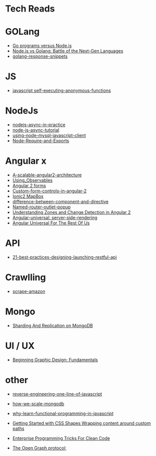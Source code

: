 # Tech Reads


# GOLang
  * [Go programs versus Node.js](https://benchmarksgame.alioth.debian.org/u64q/compare.php?lang=go&lang2=node)
  * [Node.js vs Golang: Battle of the Next-Gen Languages](http://www.hostingadvice.com/blog/nodejs-vs-golang/)
  * [golang-response-snippets](http://www.alexedwards.net/blog/golang-response-snippets)
  
# JS
   * [javascript  self-executing-anonymous-functions](http://markdalgleish.com/2011/03/self-executing-anonymous-functions/)
  
# NodeJs
  * [nodejs-async-in-practice](http://www.sebastianseilund.com/nodejs-async-in-practice)
  * [node-js-async-tutorial](http://justinklemm.com/node-js-async-tutorial)
  * [using-node-mysql-javascript-client](https://www.sitepoint.com/using-node-mysql-javascript-client)
  * [Node-Require-and-Exports](http://openmymind.net/2012/2/3/Node-Require-and-Exports/)
  
# Angular x
  * [ A-scalable-angular2-architecture ](http://blog.brecht.io/A-scalable-angular2-architecture)
  * [ Using_Observables ](https://angular-2-training-book.rangle.io/handout/observables/using_observables.html)
  * [ Angular 2 forms ](https://www.youtube.com/watch?v=ihYc9y7dQA0)
  * [ Custom-form-controls-in-angular-2 ](https://blog.thoughtram.io/angular/2016/07/27/custom-form-controls-in-angular-2.html)
  * [ Ionic2 MapBox ](http://gowriter.blogspot.com.eg/2017/03/integrating-mapbox-gl-js-map-into-ionic.html)
  * [ difference-between-component-and-directive](https://stackoverflow.com/questions/34613065/what-is-the-difference-between-component-and-directive)
  * [ Named-router-outlet-popup ](https://www.concretepage.com/angular-2/angular-2-4-named-router-outlet-popup-example)
  * [ Understanding Zones and Change Detection in Angular 2 ](https://www.concretepage.com/angular-2/angular-2-4-named-router-outlet-popup-example)
  * [ Angular-universal: server-side-rendering ](https://medium.com/burak-tasci/angular-4-with-server-side-rendering-aka-angular-universal-f6c228ded8b0)
  * [Angular Universal For The Rest Of Us](https://medium.com/google-developer-experts/angular-universal-for-the-rest-of-us-922ca8bac84)
  
# API
  * [ 21-best-practices-designing-launching-restful-api ](https://www.joshmorony.com/understanding-zones-and-change-detection-in-ionic-2-angular-2/)

# Crawlling
  * [scrape-amazon](https://blog.hartleybrody.com/scrape-amazon/)

# Mongo
  * [Sharding And Replication on MongoDB](https://dba.stackexchange.com/a/53705)

# UI / UX
  * [Beginning Graphic Design: Fundamentals](https://www.youtube.com/watch?v=YqQx75OPRa0)

# other
  * [reverse-engineering-one-line-of-javascript](https://www.alexkras.com/reverse-engineering-one-line-of-javascript/)
  * [how-we-scale-mongodb](https://www.compose.com/articles/how-we-scale-mongodb/)
  * [why-learn-functional-programming-in-javascript](https://medium.com/javascript-scene/why-learn-functional-programming-in-javascript-composing-software-ea13afc7a257)
  * [Getting Started with CSS Shapes
Wrapping content around custom paths](https://www.html5rocks.com/en/tutorials/shapes/getting-started/)

   * [Enterprise Programming Tricks For Clean Code](https://www.youtube.com/watch?v=dC9vdQkU-xI)
   * [The Open Graph protocol](http://ogp.me);

   
